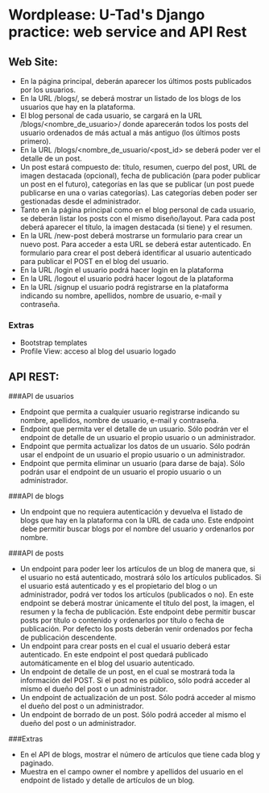 # Wordplease: U-Tad's Django practice: web service and API Rest


## Web Site:

- En la página principal, deberán aparecer los últimos posts publicados por los usuarios.
- En la URL /blogs/, se deberá mostrar un listado de los blogs de los usuarios que hay en laplataforma.
- El blog personal de cada usuario, se cargará en la URL /blogs/<nombre_de_usuario>/ dondeaparecerán todos los posts del usuario ordenados de más actual a más antiguo (los últimosposts primero).
- En la URL /blogs/<nombre_de_usuario/<post_id> se deberá poder ver el detalle de un post.
- Un post estará compuesto de: título, resumen, cuerpo del post, URL de imagen destacada(opcional), fecha de publicación (para poder publicar un post en el futuro), categorías en las quese publicar (un post puede publicarse en una o varias categorías). Las categorías deben poderser gestionadas desde el administrador.
- Tanto en la página principal como en el blog personal de cada usuario, se deberán listar losposts con el mismo diseño/layout. Para cada post deberá aparecer el título, la imagendestacada (si tiene) y el resumen.
- En la URL /new-post deberá mostrarse un formulario para crear un nuevo post. Para acceder aesta URL se deberá estar autenticado. En formulario para crear el post deberá identificar alusuario autenticado para publicar el POST en el blog del usuario.- En la URL /login el usuario podrá hacer login en la plataforma- En la URL /logout el usuario podrá hacer logout de la plataforma- En la URL /signup el usuario podrá registrarse en la plataforma indicando su nombre, apellidos,nombre de usuario, e-mail y contraseña.

### Extras

- Bootstrap templates
- Profile View: acceso al blog del usuario logado


## API REST:

###API de usuarios- Endpoint que permita a cualquier usuario registrarse indicando su nombre, apellidos, nombre deusuario, e-mail y contraseña.- Endpoint que permita ver el detalle de un usuario. Sólo podrán ver el endpoint de detalle de unusuario el propio usuario o un administrador.- Endpoint que permita actualizar los datos de un usuario. Sólo podrán usar el endpoint de unusuario el propio usuario o un administrador.- Endpoint que permita eliminar un usuario (para darse de baja). Sólo podrán usar el endpoint deun usuario el propio usuario o un administrador.
###API de blogs- Un endpoint que no requiera autenticación y devuelva el listado de blogs que hay en laplataforma con la URL de cada uno. Este endpoint debe permitir buscar blogs por el nombre delusuario y ordenarlos por nombre.
###API de posts- Un endpoint para poder leer los artículos de un blog de manera que, si el usuario no estáautenticado, mostrará sólo los artículos publicados. Si el usuario está autenticado y es elpropietario del blog o un administrador, podrá ver todos los artículos (publicados o no). En esteendpoint se deberá mostrar únicamente el título del post, la imagen, el resumen y la fecha depublicación. Este endpoint debe permitir buscar posts por título o contenido y ordenarlos portítulo o fecha de publicación. Por defecto los posts deberán venir ordenados por fecha depublicación descendente.- Un endpoint para crear posts en el cual el usuario deberá estar autenticado. En este endpoint elpost quedará publicado automáticamente en el blog del usuario autenticado.- Un endpoint de detalle de un post, en el cual se mostrará toda la información del POST. Si elpost no es público, sólo podrá acceder al mismo el dueño del post o un administrador.- Un endpoint de actualización de un post. Sólo podrá acceder al mismo el dueño del post o unadministrador.- Un endpoint de borrado de un post. Sólo podrá acceder al mismo el dueño del post o unadministrador.

###Extras

- En el API de blogs, mostrar el número de artículos que tiene cada blog y paginado.
- Muestra en el campo owner el nombre y apellidos del usuario en el endpoint de listado y detalle de artículos de un blog.